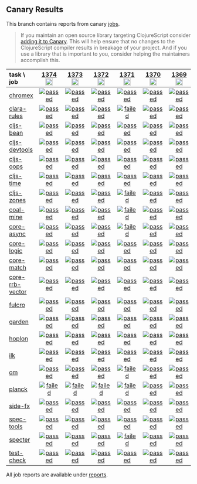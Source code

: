 ## Canary Results

This branch contains reports from canary [jobs](https://github.com/cljs-oss/canary/tree/jobs).

> If you maintain an open source library targeting ClojureScript consider [adding it to Canary](https://github.com/cljs-oss/canary/tree/master#how-to-participate). This will help ensure that no changes to the ClojureScript compiler results in breakage of your project. And if you use a library that is important to you, consider helping the maintainers accomplish this.

[//]: # (begin_overview_table)

| task \ job | <a href="reports/2020/04/14/job-001374-1.10.729-8db5b768" title="job #1374&#xA;&#xA;job&#xA;&#xA;requested by BinaryAge Bot (@babot) on 2020-04-14T11:02:18Z">1374<br/><img width=20 height=20 src="https://avatars0.githubusercontent.com/u/1476765?v=4&s=60"></a> | <a href="reports/2020/04/13/job-001373-1.10.721-f83b1f76" title="job #1373&#xA;&#xA;job&#xA;&#xA;requested by BinaryAge Bot (@babot) on 2020-04-13T11:02:18Z">1373<br/><img width=20 height=20 src="https://avatars0.githubusercontent.com/u/1476765?v=4&s=60"></a> | <a href="reports/2020/04/12/job-001372-1.10.717-9e0a84e8" title="job #1372&#xA;&#xA;job&#xA;&#xA;requested by BinaryAge Bot (@babot) on 2020-04-12T11:02:35Z">1372<br/><img width=20 height=20 src="https://avatars0.githubusercontent.com/u/1476765?v=4&s=60"></a> | <a href="reports/2020/04/11/job-001371-1.10.702-8c7bc5e4" title="job #1371&#xA;&#xA;job&#xA;&#xA;requested by BinaryAge Bot (@babot) on 2020-04-11T11:02:31Z">1371<br/><img width=20 height=20 src="https://avatars0.githubusercontent.com/u/1476765?v=4&s=60"></a> | <a href="reports/2020/04/10/job-001370-1.10.685-5cd08b49" title="job #1370&#xA;&#xA;job&#xA;&#xA;requested by BinaryAge Bot (@babot) on 2020-04-10T11:02:27Z">1370<br/><img width=20 height=20 src="https://avatars0.githubusercontent.com/u/1476765?v=4&s=60"></a> | <a href="reports/2020/04/09/job-001369-1.10.677-77c7cab5" title="job #1369&#xA;&#xA;job&#xA;&#xA;requested by BinaryAge Bot (@babot) on 2020-04-09T11:02:00Z">1369<br/><img width=20 height=20 src="https://avatars0.githubusercontent.com/u/1476765?v=4&s=60"></a> | <a href="reports/2020/04/08/job-001368-1.10.675-fa264e30" title="job #1368&#xA;&#xA;job&#xA;&#xA;requested by BinaryAge Bot (@babot) on 2020-04-08T11:02:07Z">1368<br/><img width=20 height=20 src="https://avatars0.githubusercontent.com/u/1476765?v=4&s=60"></a> | <a href="reports/2020/04/07/job-001367-1.10.672-89925838" title="job #1367&#xA;&#xA;job&#xA;&#xA;requested by BinaryAge Bot (@babot) on 2020-04-07T11:02:23Z">1367<br/><img width=20 height=20 src="https://avatars0.githubusercontent.com/u/1476765?v=4&s=60"></a> | <a href="reports/2020/04/06/job-001366-1.10.670-f742cd9d" title="job #1366&#xA;&#xA;job&#xA;&#xA;requested by BinaryAge Bot (@babot) on 2020-04-06T11:02:15Z">1366<br/><img width=20 height=20 src="https://avatars0.githubusercontent.com/u/1476765?v=4&s=60"></a> | <a href="reports/2020/04/05/job-001365-1.10.669-2c516d48" title="job #1365&#xA;&#xA;job&#xA;&#xA;requested by BinaryAge Bot (@babot) on 2020-04-05T11:02:29Z">1365<br/><img width=20 height=20 src="https://avatars0.githubusercontent.com/u/1476765?v=4&s=60"></a> |
| :--- | :---: | :---: | :---: | :---: | :---: | :---: | :---: | :---: | :---: | :---: |
| [chromex](https://github.com/binaryage/chromex) | <a href="reports/2020/04/14/job-001374-1.10.729-8db5b768#-chromex"><img title="passed" src="http://box.binaryage.com/s-passed.svg"><a> | <a href="reports/2020/04/13/job-001373-1.10.721-f83b1f76#-chromex"><img title="passed" src="http://box.binaryage.com/s-passed.svg"><a> | <a href="reports/2020/04/12/job-001372-1.10.717-9e0a84e8#-chromex"><img title="passed" src="http://box.binaryage.com/s-passed.svg"><a> | <a href="reports/2020/04/11/job-001371-1.10.702-8c7bc5e4#-chromex"><img title="passed" src="http://box.binaryage.com/s-passed.svg"><a> | <a href="reports/2020/04/10/job-001370-1.10.685-5cd08b49#-chromex"><img title="passed" src="http://box.binaryage.com/s-passed.svg"><a> | <a href="reports/2020/04/09/job-001369-1.10.677-77c7cab5#-chromex"><img title="passed" src="http://box.binaryage.com/s-passed.svg"><a> | <a href="reports/2020/04/08/job-001368-1.10.675-fa264e30#-chromex"><img title="passed" src="http://box.binaryage.com/s-passed.svg"><a> | <a href="reports/2020/04/07/job-001367-1.10.672-89925838#-chromex"><img title="passed" src="http://box.binaryage.com/s-passed.svg"><a> | <a href="reports/2020/04/06/job-001366-1.10.670-f742cd9d#-chromex"><img title="passed" src="http://box.binaryage.com/s-passed.svg"><a> | <a href="reports/2020/04/05/job-001365-1.10.669-2c516d48#-chromex"><img title="passed" src="http://box.binaryage.com/s-passed.svg"><a> |
| [clara-rules](https://github.com/cerner/clara-rules) | <a href="reports/2020/04/14/job-001374-1.10.729-8db5b768#-clara-rules"><img title="passed" src="http://box.binaryage.com/s-passed.svg"><a> | <a href="reports/2020/04/13/job-001373-1.10.721-f83b1f76#-clara-rules"><img title="passed" src="http://box.binaryage.com/s-passed.svg"><a> | <a href="reports/2020/04/12/job-001372-1.10.717-9e0a84e8#-clara-rules"><img title="passed" src="http://box.binaryage.com/s-passed.svg"><a> | <a href="reports/2020/04/11/job-001371-1.10.702-8c7bc5e4#-clara-rules"><img title="failed" src="http://box.binaryage.com/s-failed.svg"><a> | <a href="reports/2020/04/10/job-001370-1.10.685-5cd08b49#-clara-rules"><img title="passed" src="http://box.binaryage.com/s-passed.svg"><a> | <a href="reports/2020/04/09/job-001369-1.10.677-77c7cab5#-clara-rules"><img title="passed" src="http://box.binaryage.com/s-passed.svg"><a> | <a href="reports/2020/04/08/job-001368-1.10.675-fa264e30#-clara-rules"><img title="passed" src="http://box.binaryage.com/s-passed.svg"><a> | <a href="reports/2020/04/07/job-001367-1.10.672-89925838#-clara-rules"><img title="passed" src="http://box.binaryage.com/s-passed.svg"><a> | <a href="reports/2020/04/06/job-001366-1.10.670-f742cd9d#-clara-rules"><img title="passed" src="http://box.binaryage.com/s-passed.svg"><a> | <a href="reports/2020/04/05/job-001365-1.10.669-2c516d48#-clara-rules"><img title="passed" src="http://box.binaryage.com/s-passed.svg"><a> |
| [cljs-bean](https://github.com/mfikes/cljs-bean) | <a href="reports/2020/04/14/job-001374-1.10.729-8db5b768#-cljs-bean"><img title="passed" src="http://box.binaryage.com/s-passed.svg"><a> | <a href="reports/2020/04/13/job-001373-1.10.721-f83b1f76#-cljs-bean"><img title="passed" src="http://box.binaryage.com/s-passed.svg"><a> | <a href="reports/2020/04/12/job-001372-1.10.717-9e0a84e8#-cljs-bean"><img title="passed" src="http://box.binaryage.com/s-passed.svg"><a> | <a href="reports/2020/04/11/job-001371-1.10.702-8c7bc5e4#-cljs-bean"><img title="passed" src="http://box.binaryage.com/s-passed.svg"><a> | <a href="reports/2020/04/10/job-001370-1.10.685-5cd08b49#-cljs-bean"><img title="passed" src="http://box.binaryage.com/s-passed.svg"><a> | <a href="reports/2020/04/09/job-001369-1.10.677-77c7cab5#-cljs-bean"><img title="passed" src="http://box.binaryage.com/s-passed.svg"><a> | <a href="reports/2020/04/08/job-001368-1.10.675-fa264e30#-cljs-bean"><img title="passed" src="http://box.binaryage.com/s-passed.svg"><a> | <a href="reports/2020/04/07/job-001367-1.10.672-89925838#-cljs-bean"><img title="passed" src="http://box.binaryage.com/s-passed.svg"><a> | <a href="reports/2020/04/06/job-001366-1.10.670-f742cd9d#-cljs-bean"><img title="failed" src="http://box.binaryage.com/s-failed.svg"><a> | <a href="reports/2020/04/05/job-001365-1.10.669-2c516d48#-cljs-bean"><img title="passed" src="http://box.binaryage.com/s-passed.svg"><a> |
| [cljs-devtools](https://github.com/binaryage/cljs-devtools) | <a href="reports/2020/04/14/job-001374-1.10.729-8db5b768#-cljs-devtools"><img title="passed" src="http://box.binaryage.com/s-passed.svg"><a> | <a href="reports/2020/04/13/job-001373-1.10.721-f83b1f76#-cljs-devtools"><img title="passed" src="http://box.binaryage.com/s-passed.svg"><a> | <a href="reports/2020/04/12/job-001372-1.10.717-9e0a84e8#-cljs-devtools"><img title="passed" src="http://box.binaryage.com/s-passed.svg"><a> | <a href="reports/2020/04/11/job-001371-1.10.702-8c7bc5e4#-cljs-devtools"><img title="passed" src="http://box.binaryage.com/s-passed.svg"><a> | <a href="reports/2020/04/10/job-001370-1.10.685-5cd08b49#-cljs-devtools"><img title="passed" src="http://box.binaryage.com/s-passed.svg"><a> | <a href="reports/2020/04/09/job-001369-1.10.677-77c7cab5#-cljs-devtools"><img title="passed" src="http://box.binaryage.com/s-passed.svg"><a> | <a href="reports/2020/04/08/job-001368-1.10.675-fa264e30#-cljs-devtools"><img title="passed" src="http://box.binaryage.com/s-passed.svg"><a> | <a href="reports/2020/04/07/job-001367-1.10.672-89925838#-cljs-devtools"><img title="passed" src="http://box.binaryage.com/s-passed.svg"><a> | <a href="reports/2020/04/06/job-001366-1.10.670-f742cd9d#-cljs-devtools"><img title="passed" src="http://box.binaryage.com/s-passed.svg"><a> | <a href="reports/2020/04/05/job-001365-1.10.669-2c516d48#-cljs-devtools"><img title="passed" src="http://box.binaryage.com/s-passed.svg"><a> |
| [cljs-oops](https://github.com/binaryage/cljs-oops) | <a href="reports/2020/04/14/job-001374-1.10.729-8db5b768#-cljs-oops"><img title="passed" src="http://box.binaryage.com/s-passed.svg"><a> | <a href="reports/2020/04/13/job-001373-1.10.721-f83b1f76#-cljs-oops"><img title="passed" src="http://box.binaryage.com/s-passed.svg"><a> | <a href="reports/2020/04/12/job-001372-1.10.717-9e0a84e8#-cljs-oops"><img title="passed" src="http://box.binaryage.com/s-passed.svg"><a> | <a href="reports/2020/04/11/job-001371-1.10.702-8c7bc5e4#-cljs-oops"><img title="passed" src="http://box.binaryage.com/s-passed.svg"><a> | <a href="reports/2020/04/10/job-001370-1.10.685-5cd08b49#-cljs-oops"><img title="passed" src="http://box.binaryage.com/s-passed.svg"><a> | <a href="reports/2020/04/09/job-001369-1.10.677-77c7cab5#-cljs-oops"><img title="passed" src="http://box.binaryage.com/s-passed.svg"><a> | <a href="reports/2020/04/08/job-001368-1.10.675-fa264e30#-cljs-oops"><img title="passed" src="http://box.binaryage.com/s-passed.svg"><a> | <a href="reports/2020/04/07/job-001367-1.10.672-89925838#-cljs-oops"><img title="passed" src="http://box.binaryage.com/s-passed.svg"><a> | <a href="reports/2020/04/06/job-001366-1.10.670-f742cd9d#-cljs-oops"><img title="passed" src="http://box.binaryage.com/s-passed.svg"><a> | <a href="reports/2020/04/05/job-001365-1.10.669-2c516d48#-cljs-oops"><img title="failed" src="http://box.binaryage.com/s-failed.svg"><a> |
| [cljs-time](https://github.com/andrewmcveigh/cljs-time) | <a href="reports/2020/04/14/job-001374-1.10.729-8db5b768#-cljs-time"><img title="passed" src="http://box.binaryage.com/s-passed.svg"><a> | <a href="reports/2020/04/13/job-001373-1.10.721-f83b1f76#-cljs-time"><img title="passed" src="http://box.binaryage.com/s-passed.svg"><a> | <a href="reports/2020/04/12/job-001372-1.10.717-9e0a84e8#-cljs-time"><img title="passed" src="http://box.binaryage.com/s-passed.svg"><a> | <a href="reports/2020/04/11/job-001371-1.10.702-8c7bc5e4#-cljs-time"><img title="passed" src="http://box.binaryage.com/s-passed.svg"><a> | <a href="reports/2020/04/10/job-001370-1.10.685-5cd08b49#-cljs-time"><img title="passed" src="http://box.binaryage.com/s-passed.svg"><a> | <a href="reports/2020/04/09/job-001369-1.10.677-77c7cab5#-cljs-time"><img title="passed" src="http://box.binaryage.com/s-passed.svg"><a> | <a href="reports/2020/04/08/job-001368-1.10.675-fa264e30#-cljs-time"><img title="passed" src="http://box.binaryage.com/s-passed.svg"><a> | <a href="reports/2020/04/07/job-001367-1.10.672-89925838#-cljs-time"><img title="passed" src="http://box.binaryage.com/s-passed.svg"><a> | <a href="reports/2020/04/06/job-001366-1.10.670-f742cd9d#-cljs-time"><img title="passed" src="http://box.binaryage.com/s-passed.svg"><a> | <a href="reports/2020/04/05/job-001365-1.10.669-2c516d48#-cljs-time"><img title="passed" src="http://box.binaryage.com/s-passed.svg"><a> |
| [cljs-zones](https://github.com/binaryage/cljs-zones) | <a href="reports/2020/04/14/job-001374-1.10.729-8db5b768#-cljs-zones"><img title="passed" src="http://box.binaryage.com/s-passed.svg"><a> | <a href="reports/2020/04/13/job-001373-1.10.721-f83b1f76#-cljs-zones"><img title="passed" src="http://box.binaryage.com/s-passed.svg"><a> | <a href="reports/2020/04/12/job-001372-1.10.717-9e0a84e8#-cljs-zones"><img title="passed" src="http://box.binaryage.com/s-passed.svg"><a> | <a href="reports/2020/04/11/job-001371-1.10.702-8c7bc5e4#-cljs-zones"><img title="failed" src="http://box.binaryage.com/s-failed.svg"><a> | <a href="reports/2020/04/10/job-001370-1.10.685-5cd08b49#-cljs-zones"><img title="passed" src="http://box.binaryage.com/s-passed.svg"><a> | <a href="reports/2020/04/09/job-001369-1.10.677-77c7cab5#-cljs-zones"><img title="passed" src="http://box.binaryage.com/s-passed.svg"><a> | <a href="reports/2020/04/08/job-001368-1.10.675-fa264e30#-cljs-zones"><img title="passed" src="http://box.binaryage.com/s-passed.svg"><a> | <a href="reports/2020/04/07/job-001367-1.10.672-89925838#-cljs-zones"><img title="passed" src="http://box.binaryage.com/s-passed.svg"><a> | <a href="reports/2020/04/06/job-001366-1.10.670-f742cd9d#-cljs-zones"><img title="passed" src="http://box.binaryage.com/s-passed.svg"><a> | <a href="reports/2020/04/05/job-001365-1.10.669-2c516d48#-cljs-zones"><img title="passed" src="http://box.binaryage.com/s-passed.svg"><a> |
| [coal-mine](https://github.com/mfikes/coal-mine) | <a href="reports/2020/04/14/job-001374-1.10.729-8db5b768#-coal-mine"><img title="passed" src="http://box.binaryage.com/s-passed.svg"><a> | <a href="reports/2020/04/13/job-001373-1.10.721-f83b1f76#-coal-mine"><img title="passed" src="http://box.binaryage.com/s-passed.svg"><a> | <a href="reports/2020/04/12/job-001372-1.10.717-9e0a84e8#-coal-mine"><img title="passed" src="http://box.binaryage.com/s-passed.svg"><a> | <a href="reports/2020/04/11/job-001371-1.10.702-8c7bc5e4#-coal-mine"><img title="failed" src="http://box.binaryage.com/s-failed.svg"><a> | <a href="reports/2020/04/10/job-001370-1.10.685-5cd08b49#-coal-mine"><img title="passed" src="http://box.binaryage.com/s-passed.svg"><a> | <a href="reports/2020/04/09/job-001369-1.10.677-77c7cab5#-coal-mine"><img title="passed" src="http://box.binaryage.com/s-passed.svg"><a> | <a href="reports/2020/04/08/job-001368-1.10.675-fa264e30#-coal-mine"><img title="passed" src="http://box.binaryage.com/s-passed.svg"><a> | <a href="reports/2020/04/07/job-001367-1.10.672-89925838#-coal-mine"><img title="passed" src="http://box.binaryage.com/s-passed.svg"><a> | <a href="reports/2020/04/06/job-001366-1.10.670-f742cd9d#-coal-mine"><img title="failed" src="http://box.binaryage.com/s-failed.svg"><a> | <a href="reports/2020/04/05/job-001365-1.10.669-2c516d48#-coal-mine"><img title="passed" src="http://box.binaryage.com/s-passed.svg"><a> |
| [core-async](https://github.com/clojure/core.async) | <a href="reports/2020/04/14/job-001374-1.10.729-8db5b768#-core-async"><img title="passed" src="http://box.binaryage.com/s-passed.svg"><a> | <a href="reports/2020/04/13/job-001373-1.10.721-f83b1f76#-core-async"><img title="passed" src="http://box.binaryage.com/s-passed.svg"><a> | <a href="reports/2020/04/12/job-001372-1.10.717-9e0a84e8#-core-async"><img title="passed" src="http://box.binaryage.com/s-passed.svg"><a> | <a href="reports/2020/04/11/job-001371-1.10.702-8c7bc5e4#-core-async"><img title="failed" src="http://box.binaryage.com/s-failed.svg"><a> | <a href="reports/2020/04/10/job-001370-1.10.685-5cd08b49#-core-async"><img title="passed" src="http://box.binaryage.com/s-passed.svg"><a> | <a href="reports/2020/04/09/job-001369-1.10.677-77c7cab5#-core-async"><img title="passed" src="http://box.binaryage.com/s-passed.svg"><a> | <a href="reports/2020/04/08/job-001368-1.10.675-fa264e30#-core-async"><img title="passed" src="http://box.binaryage.com/s-passed.svg"><a> | <a href="reports/2020/04/07/job-001367-1.10.672-89925838#-core-async"><img title="passed" src="http://box.binaryage.com/s-passed.svg"><a> | <a href="reports/2020/04/06/job-001366-1.10.670-f742cd9d#-core-async"><img title="passed" src="http://box.binaryage.com/s-passed.svg"><a> | <a href="reports/2020/04/05/job-001365-1.10.669-2c516d48#-core-async"><img title="passed" src="http://box.binaryage.com/s-passed.svg"><a> |
| [core-logic](https://github.com/clojure/core.logic) | <a href="reports/2020/04/14/job-001374-1.10.729-8db5b768#-core-logic"><img title="passed" src="http://box.binaryage.com/s-passed.svg"><a> | <a href="reports/2020/04/13/job-001373-1.10.721-f83b1f76#-core-logic"><img title="passed" src="http://box.binaryage.com/s-passed.svg"><a> | <a href="reports/2020/04/12/job-001372-1.10.717-9e0a84e8#-core-logic"><img title="passed" src="http://box.binaryage.com/s-passed.svg"><a> | <a href="reports/2020/04/11/job-001371-1.10.702-8c7bc5e4#-core-logic"><img title="passed" src="http://box.binaryage.com/s-passed.svg"><a> | <a href="reports/2020/04/10/job-001370-1.10.685-5cd08b49#-core-logic"><img title="passed" src="http://box.binaryage.com/s-passed.svg"><a> | <a href="reports/2020/04/09/job-001369-1.10.677-77c7cab5#-core-logic"><img title="passed" src="http://box.binaryage.com/s-passed.svg"><a> | <a href="reports/2020/04/08/job-001368-1.10.675-fa264e30#-core-logic"><img title="passed" src="http://box.binaryage.com/s-passed.svg"><a> | <a href="reports/2020/04/07/job-001367-1.10.672-89925838#-core-logic"><img title="passed" src="http://box.binaryage.com/s-passed.svg"><a> | <a href="reports/2020/04/06/job-001366-1.10.670-f742cd9d#-core-logic"><img title="passed" src="http://box.binaryage.com/s-passed.svg"><a> | <a href="reports/2020/04/05/job-001365-1.10.669-2c516d48#-core-logic"><img title="passed" src="http://box.binaryage.com/s-passed.svg"><a> |
| [core-match](https://github.com/clojure/core.match) | <a href="reports/2020/04/14/job-001374-1.10.729-8db5b768#-core-match"><img title="passed" src="http://box.binaryage.com/s-passed.svg"><a> | <a href="reports/2020/04/13/job-001373-1.10.721-f83b1f76#-core-match"><img title="passed" src="http://box.binaryage.com/s-passed.svg"><a> | <a href="reports/2020/04/12/job-001372-1.10.717-9e0a84e8#-core-match"><img title="passed" src="http://box.binaryage.com/s-passed.svg"><a> | <a href="reports/2020/04/11/job-001371-1.10.702-8c7bc5e4#-core-match"><img title="passed" src="http://box.binaryage.com/s-passed.svg"><a> | <a href="reports/2020/04/10/job-001370-1.10.685-5cd08b49#-core-match"><img title="passed" src="http://box.binaryage.com/s-passed.svg"><a> | <a href="reports/2020/04/09/job-001369-1.10.677-77c7cab5#-core-match"><img title="passed" src="http://box.binaryage.com/s-passed.svg"><a> | <a href="reports/2020/04/08/job-001368-1.10.675-fa264e30#-core-match"><img title="passed" src="http://box.binaryage.com/s-passed.svg"><a> | <a href="reports/2020/04/07/job-001367-1.10.672-89925838#-core-match"><img title="passed" src="http://box.binaryage.com/s-passed.svg"><a> | <a href="reports/2020/04/06/job-001366-1.10.670-f742cd9d#-core-match"><img title="passed" src="http://box.binaryage.com/s-passed.svg"><a> | <a href="reports/2020/04/05/job-001365-1.10.669-2c516d48#-core-match"><img title="passed" src="http://box.binaryage.com/s-passed.svg"><a> |
| [core-rrb-vector](https://github.com/clojure/core.rrb-vector) | <a href="reports/2020/04/14/job-001374-1.10.729-8db5b768#-core-rrb-vector"><img title="passed" src="http://box.binaryage.com/s-passed.svg"><a> | <a href="reports/2020/04/13/job-001373-1.10.721-f83b1f76#-core-rrb-vector"><img title="passed" src="http://box.binaryage.com/s-passed.svg"><a> | <a href="reports/2020/04/12/job-001372-1.10.717-9e0a84e8#-core-rrb-vector"><img title="passed" src="http://box.binaryage.com/s-passed.svg"><a> | <a href="reports/2020/04/11/job-001371-1.10.702-8c7bc5e4#-core-rrb-vector"><img title="passed" src="http://box.binaryage.com/s-passed.svg"><a> | <a href="reports/2020/04/10/job-001370-1.10.685-5cd08b49#-core-rrb-vector"><img title="passed" src="http://box.binaryage.com/s-passed.svg"><a> | <a href="reports/2020/04/09/job-001369-1.10.677-77c7cab5#-core-rrb-vector"><img title="passed" src="http://box.binaryage.com/s-passed.svg"><a> | <a href="reports/2020/04/08/job-001368-1.10.675-fa264e30#-core-rrb-vector"><img title="passed" src="http://box.binaryage.com/s-passed.svg"><a> | <a href="reports/2020/04/07/job-001367-1.10.672-89925838#-core-rrb-vector"><img title="passed" src="http://box.binaryage.com/s-passed.svg"><a> | <a href="reports/2020/04/06/job-001366-1.10.670-f742cd9d#-core-rrb-vector"><img title="passed" src="http://box.binaryage.com/s-passed.svg"><a> | <a href="reports/2020/04/05/job-001365-1.10.669-2c516d48#-core-rrb-vector"><img title="passed" src="http://box.binaryage.com/s-passed.svg"><a> |
| [fulcro](https://github.com/fulcrologic/fulcro) | <a href="reports/2020/04/14/job-001374-1.10.729-8db5b768#-fulcro"><img title="passed" src="http://box.binaryage.com/s-passed.svg"><a> | <a href="reports/2020/04/13/job-001373-1.10.721-f83b1f76#-fulcro"><img title="passed" src="http://box.binaryage.com/s-passed.svg"><a> | <a href="reports/2020/04/12/job-001372-1.10.717-9e0a84e8#-fulcro"><img title="passed" src="http://box.binaryage.com/s-passed.svg"><a> | <a href="reports/2020/04/11/job-001371-1.10.702-8c7bc5e4#-fulcro"><img title="passed" src="http://box.binaryage.com/s-passed.svg"><a> | <a href="reports/2020/04/10/job-001370-1.10.685-5cd08b49#-fulcro"><img title="passed" src="http://box.binaryage.com/s-passed.svg"><a> | <a href="reports/2020/04/09/job-001369-1.10.677-77c7cab5#-fulcro"><img title="passed" src="http://box.binaryage.com/s-passed.svg"><a> | <a href="reports/2020/04/08/job-001368-1.10.675-fa264e30#-fulcro"><img title="passed" src="http://box.binaryage.com/s-passed.svg"><a> | <a href="reports/2020/04/07/job-001367-1.10.672-89925838#-fulcro"><img title="passed" src="http://box.binaryage.com/s-passed.svg"><a> | <a href="reports/2020/04/06/job-001366-1.10.670-f742cd9d#-fulcro"><img title="passed" src="http://box.binaryage.com/s-passed.svg"><a> | <a href="reports/2020/04/05/job-001365-1.10.669-2c516d48#-fulcro"><img title="passed" src="http://box.binaryage.com/s-passed.svg"><a> |
| [garden](https://github.com/noprompt/garden) | <a href="reports/2020/04/14/job-001374-1.10.729-8db5b768#-garden"><img title="passed" src="http://box.binaryage.com/s-passed.svg"><a> | <a href="reports/2020/04/13/job-001373-1.10.721-f83b1f76#-garden"><img title="passed" src="http://box.binaryage.com/s-passed.svg"><a> | <a href="reports/2020/04/12/job-001372-1.10.717-9e0a84e8#-garden"><img title="passed" src="http://box.binaryage.com/s-passed.svg"><a> | <a href="reports/2020/04/11/job-001371-1.10.702-8c7bc5e4#-garden"><img title="passed" src="http://box.binaryage.com/s-passed.svg"><a> | <a href="reports/2020/04/10/job-001370-1.10.685-5cd08b49#-garden"><img title="passed" src="http://box.binaryage.com/s-passed.svg"><a> | <a href="reports/2020/04/09/job-001369-1.10.677-77c7cab5#-garden"><img title="passed" src="http://box.binaryage.com/s-passed.svg"><a> | <a href="reports/2020/04/08/job-001368-1.10.675-fa264e30#-garden"><img title="passed" src="http://box.binaryage.com/s-passed.svg"><a> | <a href="reports/2020/04/07/job-001367-1.10.672-89925838#-garden"><img title="passed" src="http://box.binaryage.com/s-passed.svg"><a> | <a href="reports/2020/04/06/job-001366-1.10.670-f742cd9d#-garden"><img title="passed" src="http://box.binaryage.com/s-passed.svg"><a> | <a href="reports/2020/04/05/job-001365-1.10.669-2c516d48#-garden"><img title="passed" src="http://box.binaryage.com/s-passed.svg"><a> |
| [hoplon](https://github.com/hoplon/hoplon) | <a href="reports/2020/04/14/job-001374-1.10.729-8db5b768#-hoplon"><img title="passed" src="http://box.binaryage.com/s-passed.svg"><a> | <a href="reports/2020/04/13/job-001373-1.10.721-f83b1f76#-hoplon"><img title="passed" src="http://box.binaryage.com/s-passed.svg"><a> | <a href="reports/2020/04/12/job-001372-1.10.717-9e0a84e8#-hoplon"><img title="passed" src="http://box.binaryage.com/s-passed.svg"><a> | <a href="reports/2020/04/11/job-001371-1.10.702-8c7bc5e4#-hoplon"><img title="passed" src="http://box.binaryage.com/s-passed.svg"><a> | <a href="reports/2020/04/10/job-001370-1.10.685-5cd08b49#-hoplon"><img title="passed" src="http://box.binaryage.com/s-passed.svg"><a> | <a href="reports/2020/04/09/job-001369-1.10.677-77c7cab5#-hoplon"><img title="passed" src="http://box.binaryage.com/s-passed.svg"><a> | <a href="reports/2020/04/08/job-001368-1.10.675-fa264e30#-hoplon"><img title="passed" src="http://box.binaryage.com/s-passed.svg"><a> | <a href="reports/2020/04/07/job-001367-1.10.672-89925838#-hoplon"><img title="passed" src="http://box.binaryage.com/s-passed.svg"><a> | <a href="reports/2020/04/06/job-001366-1.10.670-f742cd9d#-hoplon"><img title="passed" src="http://box.binaryage.com/s-passed.svg"><a> | <a href="reports/2020/04/05/job-001365-1.10.669-2c516d48#-hoplon"><img title="passed" src="http://box.binaryage.com/s-passed.svg"><a> |
| [ilk](https://github.com/mfikes/ilk) | <a href="reports/2020/04/14/job-001374-1.10.729-8db5b768#-ilk"><img title="passed" src="http://box.binaryage.com/s-passed.svg"><a> | <a href="reports/2020/04/13/job-001373-1.10.721-f83b1f76#-ilk"><img title="passed" src="http://box.binaryage.com/s-passed.svg"><a> | <a href="reports/2020/04/12/job-001372-1.10.717-9e0a84e8#-ilk"><img title="passed" src="http://box.binaryage.com/s-passed.svg"><a> | <a href="reports/2020/04/11/job-001371-1.10.702-8c7bc5e4#-ilk"><img title="passed" src="http://box.binaryage.com/s-passed.svg"><a> | <a href="reports/2020/04/10/job-001370-1.10.685-5cd08b49#-ilk"><img title="passed" src="http://box.binaryage.com/s-passed.svg"><a> | <a href="reports/2020/04/09/job-001369-1.10.677-77c7cab5#-ilk"><img title="passed" src="http://box.binaryage.com/s-passed.svg"><a> | <a href="reports/2020/04/08/job-001368-1.10.675-fa264e30#-ilk"><img title="passed" src="http://box.binaryage.com/s-passed.svg"><a> | <a href="reports/2020/04/07/job-001367-1.10.672-89925838#-ilk"><img title="passed" src="http://box.binaryage.com/s-passed.svg"><a> | <a href="reports/2020/04/06/job-001366-1.10.670-f742cd9d#-ilk"><img title="passed" src="http://box.binaryage.com/s-passed.svg"><a> | <a href="reports/2020/04/05/job-001365-1.10.669-2c516d48#-ilk"><img title="passed" src="http://box.binaryage.com/s-passed.svg"><a> |
| [om](https://github.com/omcljs/om) | <a href="reports/2020/04/14/job-001374-1.10.729-8db5b768#-om"><img title="passed" src="http://box.binaryage.com/s-passed.svg"><a> | <a href="reports/2020/04/13/job-001373-1.10.721-f83b1f76#-om"><img title="passed" src="http://box.binaryage.com/s-passed.svg"><a> | <a href="reports/2020/04/12/job-001372-1.10.717-9e0a84e8#-om"><img title="passed" src="http://box.binaryage.com/s-passed.svg"><a> | <a href="reports/2020/04/11/job-001371-1.10.702-8c7bc5e4#-om"><img title="failed" src="http://box.binaryage.com/s-failed.svg"><a> | <a href="reports/2020/04/10/job-001370-1.10.685-5cd08b49#-om"><img title="passed" src="http://box.binaryage.com/s-passed.svg"><a> | <a href="reports/2020/04/09/job-001369-1.10.677-77c7cab5#-om"><img title="passed" src="http://box.binaryage.com/s-passed.svg"><a> | <a href="reports/2020/04/08/job-001368-1.10.675-fa264e30#-om"><img title="passed" src="http://box.binaryage.com/s-passed.svg"><a> | <a href="reports/2020/04/07/job-001367-1.10.672-89925838#-om"><img title="passed" src="http://box.binaryage.com/s-passed.svg"><a> | <a href="reports/2020/04/06/job-001366-1.10.670-f742cd9d#-om"><img title="unknown" src="http://box.binaryage.com/s-unknown.svg"><a> | <a href="reports/2020/04/05/job-001365-1.10.669-2c516d48#-om"><img title="passed" src="http://box.binaryage.com/s-passed.svg"><a> |
| [planck](https://github.com/planck-repl/planck) | <a href="reports/2020/04/14/job-001374-1.10.729-8db5b768#-planck"><img title="failed" src="http://box.binaryage.com/s-failed.svg"><a> | <a href="reports/2020/04/13/job-001373-1.10.721-f83b1f76#-planck"><img title="failed" src="http://box.binaryage.com/s-failed.svg"><a> | <a href="reports/2020/04/12/job-001372-1.10.717-9e0a84e8#-planck"><img title="failed" src="http://box.binaryage.com/s-failed.svg"><a> | <a href="reports/2020/04/11/job-001371-1.10.702-8c7bc5e4#-planck"><img title="failed" src="http://box.binaryage.com/s-failed.svg"><a> | <a href="reports/2020/04/10/job-001370-1.10.685-5cd08b49#-planck"><img title="passed" src="http://box.binaryage.com/s-passed.svg"><a> | <a href="reports/2020/04/09/job-001369-1.10.677-77c7cab5#-planck"><img title="passed" src="http://box.binaryage.com/s-passed.svg"><a> | <a href="reports/2020/04/08/job-001368-1.10.675-fa264e30#-planck"><img title="passed" src="http://box.binaryage.com/s-passed.svg"><a> | <a href="reports/2020/04/07/job-001367-1.10.672-89925838#-planck"><img title="passed" src="http://box.binaryage.com/s-passed.svg"><a> | <a href="reports/2020/04/06/job-001366-1.10.670-f742cd9d#-planck"><img title="passed" src="http://box.binaryage.com/s-passed.svg"><a> | <a href="reports/2020/04/05/job-001365-1.10.669-2c516d48#-planck"><img title="passed" src="http://box.binaryage.com/s-passed.svg"><a> |
| [side-fx](https://github.com/cljsrn/side-fx) | <a href="reports/2020/04/14/job-001374-1.10.729-8db5b768#-side-fx"><img title="passed" src="http://box.binaryage.com/s-passed.svg"><a> | <a href="reports/2020/04/13/job-001373-1.10.721-f83b1f76#-side-fx"><img title="passed" src="http://box.binaryage.com/s-passed.svg"><a> | <a href="reports/2020/04/12/job-001372-1.10.717-9e0a84e8#-side-fx"><img title="passed" src="http://box.binaryage.com/s-passed.svg"><a> | <a href="reports/2020/04/11/job-001371-1.10.702-8c7bc5e4#-side-fx"><img title="passed" src="http://box.binaryage.com/s-passed.svg"><a> | <a href="reports/2020/04/10/job-001370-1.10.685-5cd08b49#-side-fx"><img title="passed" src="http://box.binaryage.com/s-passed.svg"><a> | <a href="reports/2020/04/09/job-001369-1.10.677-77c7cab5#-side-fx"><img title="passed" src="http://box.binaryage.com/s-passed.svg"><a> | <a href="reports/2020/04/08/job-001368-1.10.675-fa264e30#-side-fx"><img title="passed" src="http://box.binaryage.com/s-passed.svg"><a> | <a href="reports/2020/04/07/job-001367-1.10.672-89925838#-side-fx"><img title="passed" src="http://box.binaryage.com/s-passed.svg"><a> | <a href="reports/2020/04/06/job-001366-1.10.670-f742cd9d#-side-fx"><img title="passed" src="http://box.binaryage.com/s-passed.svg"><a> | <a href="reports/2020/04/05/job-001365-1.10.669-2c516d48#-side-fx"><img title="passed" src="http://box.binaryage.com/s-passed.svg"><a> |
| [spec-tools](https://github.com/metosin/spec-tools) | <a href="reports/2020/04/14/job-001374-1.10.729-8db5b768#-spec-tools"><img title="passed" src="http://box.binaryage.com/s-passed.svg"><a> | <a href="reports/2020/04/13/job-001373-1.10.721-f83b1f76#-spec-tools"><img title="passed" src="http://box.binaryage.com/s-passed.svg"><a> | <a href="reports/2020/04/12/job-001372-1.10.717-9e0a84e8#-spec-tools"><img title="passed" src="http://box.binaryage.com/s-passed.svg"><a> | <a href="reports/2020/04/11/job-001371-1.10.702-8c7bc5e4#-spec-tools"><img title="passed" src="http://box.binaryage.com/s-passed.svg"><a> | <a href="reports/2020/04/10/job-001370-1.10.685-5cd08b49#-spec-tools"><img title="passed" src="http://box.binaryage.com/s-passed.svg"><a> | <a href="reports/2020/04/09/job-001369-1.10.677-77c7cab5#-spec-tools"><img title="passed" src="http://box.binaryage.com/s-passed.svg"><a> | <a href="reports/2020/04/08/job-001368-1.10.675-fa264e30#-spec-tools"><img title="passed" src="http://box.binaryage.com/s-passed.svg"><a> | <a href="reports/2020/04/07/job-001367-1.10.672-89925838#-spec-tools"><img title="passed" src="http://box.binaryage.com/s-passed.svg"><a> | <a href="reports/2020/04/06/job-001366-1.10.670-f742cd9d#-spec-tools"><img title="passed" src="http://box.binaryage.com/s-passed.svg"><a> | <a href="reports/2020/04/05/job-001365-1.10.669-2c516d48#-spec-tools"><img title="passed" src="http://box.binaryage.com/s-passed.svg"><a> |
| [specter](https://github.com/nathanmarz/specter) | <a href="reports/2020/04/14/job-001374-1.10.729-8db5b768#-specter"><img title="passed" src="http://box.binaryage.com/s-passed.svg"><a> | <a href="reports/2020/04/13/job-001373-1.10.721-f83b1f76#-specter"><img title="passed" src="http://box.binaryage.com/s-passed.svg"><a> | <a href="reports/2020/04/12/job-001372-1.10.717-9e0a84e8#-specter"><img title="passed" src="http://box.binaryage.com/s-passed.svg"><a> | <a href="reports/2020/04/11/job-001371-1.10.702-8c7bc5e4#-specter"><img title="failed" src="http://box.binaryage.com/s-failed.svg"><a> | <a href="reports/2020/04/10/job-001370-1.10.685-5cd08b49#-specter"><img title="passed" src="http://box.binaryage.com/s-passed.svg"><a> | <a href="reports/2020/04/09/job-001369-1.10.677-77c7cab5#-specter"><img title="passed" src="http://box.binaryage.com/s-passed.svg"><a> | <a href="reports/2020/04/08/job-001368-1.10.675-fa264e30#-specter"><img title="passed" src="http://box.binaryage.com/s-passed.svg"><a> | <a href="reports/2020/04/07/job-001367-1.10.672-89925838#-specter"><img title="passed" src="http://box.binaryage.com/s-passed.svg"><a> | <a href="reports/2020/04/06/job-001366-1.10.670-f742cd9d#-specter"><img title="passed" src="http://box.binaryage.com/s-passed.svg"><a> | <a href="reports/2020/04/05/job-001365-1.10.669-2c516d48#-specter"><img title="passed" src="http://box.binaryage.com/s-passed.svg"><a> |
| [test-check](https://github.com/clojure/test.check) | <a href="reports/2020/04/14/job-001374-1.10.729-8db5b768#-test-check"><img title="passed" src="http://box.binaryage.com/s-passed.svg"><a> | <a href="reports/2020/04/13/job-001373-1.10.721-f83b1f76#-test-check"><img title="passed" src="http://box.binaryage.com/s-passed.svg"><a> | <a href="reports/2020/04/12/job-001372-1.10.717-9e0a84e8#-test-check"><img title="passed" src="http://box.binaryage.com/s-passed.svg"><a> | <a href="reports/2020/04/11/job-001371-1.10.702-8c7bc5e4#-test-check"><img title="passed" src="http://box.binaryage.com/s-passed.svg"><a> | <a href="reports/2020/04/10/job-001370-1.10.685-5cd08b49#-test-check"><img title="passed" src="http://box.binaryage.com/s-passed.svg"><a> | <a href="reports/2020/04/09/job-001369-1.10.677-77c7cab5#-test-check"><img title="passed" src="http://box.binaryage.com/s-passed.svg"><a> | <a href="reports/2020/04/08/job-001368-1.10.675-fa264e30#-test-check"><img title="passed" src="http://box.binaryage.com/s-passed.svg"><a> | <a href="reports/2020/04/07/job-001367-1.10.672-89925838#-test-check"><img title="passed" src="http://box.binaryage.com/s-passed.svg"><a> | <a href="reports/2020/04/06/job-001366-1.10.670-f742cd9d#-test-check"><img title="passed" src="http://box.binaryage.com/s-passed.svg"><a> | <a href="reports/2020/04/05/job-001365-1.10.669-2c516d48#-test-check"><img title="passed" src="http://box.binaryage.com/s-passed.svg"><a> |

[//]: # (end_overview_table)

All job reports are available under [reports](reports).
